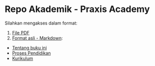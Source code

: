# Repo Akademik - Praxis Academy

Silahkan mengakses dalam format:

1. [File PDF](hasil/akademik-praxis-academy.pdf)
2. [Format asli - Markdown](isi/):
  - [Tentang buku ini](isi/00.md)
  - [Proses Pendidikan](isi/01.md)
  - [Kurikulum](isi/02.md)

